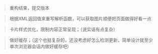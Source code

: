 > 重构结束，提交版本

> 根据XML返回值来重写解析函数，可以获取图片顺便把页面做得好看一点


> 卡片样式优化，限制内容正常呈现；（说实话有点复杂）

> 做好缓存；（这个也挺复杂的，还没考虑好怎么检测更新，简单设计就至少单次浏览器会话内做好缓存吧）
